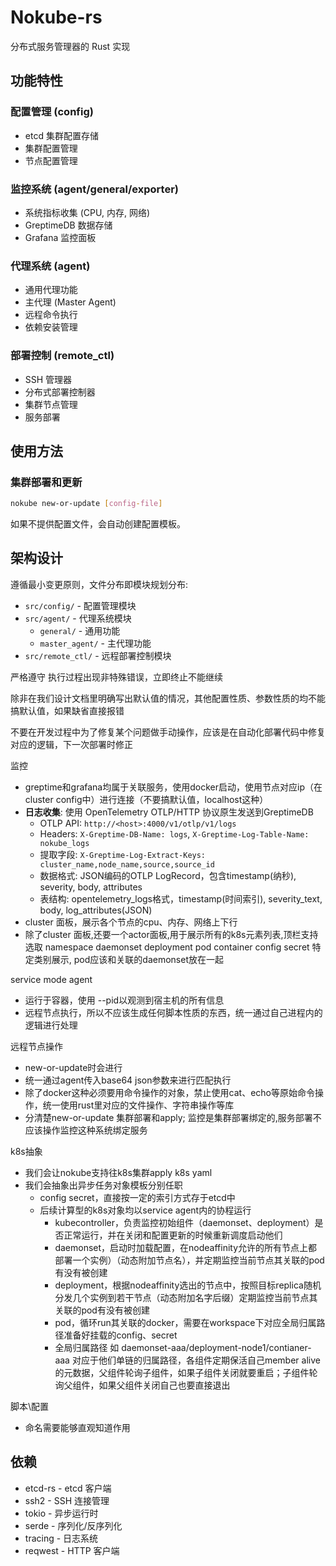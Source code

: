 # Nokube-rs

分布式服务管理器的 Rust 实现

## 功能特性

### 配置管理 (config)
- etcd 集群配置存储
- 集群配置管理
- 节点配置管理

### 监控系统 (agent/general/exporter)
- 系统指标收集 (CPU, 内存, 网络)
- GreptimeDB 数据存储
- Grafana 监控面板

### 代理系统 (agent)
- 通用代理功能
- 主代理 (Master Agent)
- 远程命令执行
- 依赖安装管理

### 部署控制 (remote_ctl)
- SSH 管理器
- 分布式部署控制器
- 集群节点管理
- 服务部署

## 使用方法

### 集群部署和更新
```bash
nokube new-or-update [config-file]
```
如果不提供配置文件，会自动创建配置模板。

## 架构设计

遵循最小变更原则，文件分布即模块规划分布:

- `src/config/` - 配置管理模块
- `src/agent/` - 代理系统模块
  - `general/` - 通用功能
  - `master_agent/` - 主代理功能
- `src/remote_ctl/` - 远程部署控制模块

严格遵守 执行过程出现非特殊错误，立即终止不能继续

除非在我们设计文档里明确写出默认值的情况，其他配置性质、参数性质的均不能搞默认值，如果缺省直接报错

不要在开发过程中为了修复某个问题做手动操作，应该是在自动化部署代码中修复对应的逻辑，下一次部署时修正

监控
- greptime和grafana均属于关联服务，使用docker启动，使用节点对应ip（在cluster config中）进行连接（不要搞默认值，localhost这种）
- **日志收集**: 使用 OpenTelemetry OTLP/HTTP 协议原生发送到GreptimeDB
  - OTLP API: `http://<host>:4000/v1/otlp/v1/logs`
  - Headers: `X-Greptime-DB-Name: logs`, `X-Greptime-Log-Table-Name: nokube_logs`
  - 提取字段: `X-Greptime-Log-Extract-Keys: cluster_name,node_name,source,source_id`
  - 数据格式: JSON编码的OTLP LogRecord，包含timestamp(纳秒), severity, body, attributes
  - 表结构: opentelemetry_logs格式，timestamp(时间索引), severity_text, body, log_attributes(JSON)
- cluster 面板，展示各个节点的cpu、内存、网络上下行
- 除了cluster 面板,还要一个actor面板,用于展示所有的k8s元素列表,顶栏支持选取 namespace daemonset
   deployment pod container config secret 特定类别展示,  pod应该和关联的daemonset放在一起

service mode agent
- 运行于容器，使用 --pid以观测到宿主机的所有信息
- 远程节点执行，所以不应该生成任何脚本性质的东西，统一通过自己进程内的逻辑进行处理

远程节点操作
- new-or-update时会进行
- 统一通过agent传入base64 json参数来进行匹配执行
- 除了docker这种必须要用命令操作的对象，禁止使用cat、echo等原始命令操作，统一使用rust里对应的文件操作、字符串操作等库
- 分清楚new-or-update 集群部署和apply;
  监控是集群部署绑定的,服务部署不应该操作监控这种系统绑定服务

k8s抽象
- 我们会让nokube支持往k8s集群apply k8s yaml
- 我们会抽象出异步任务对象模板分别任职 
  - config secret，直接按一定的索引方式存于etcd中
  - 后续计算型的k8s对象均以service agent内的协程运行
    - kubecontroller，负责监控初始组件（daemonset、deployment）是否正常运行，并在关闭和配置更新的时候重新调度启动他们
    - daemonset，启动时加载配置，在nodeaffinity允许的所有节点上都部署一个实例）（动态附加节点名），并定期监控当前节点其关联的pod有没有被创建
    - deployment，根据nodeaffinity选出的节点中，按照目标replica随机分发几个实例到若干节点（动态附加名字后缀）定期监控当前节点其关联的pod有没有被创建
    - pod，循环run其关联的docker，需要在workspace下对应全局归属路径准备好挂载的config、secret
    - 全局归属路径 如 daemonset-aaa/deployment-node1/contianer-aaa 对应于他们单链的归属路径，各组件定期保活自己member alive的元数据，父组件轮询子组件，如果子组件关闭就要重启；子组件轮询父组件，如果父组件关闭自己也要直接退出

脚本\配置
- 命名需要能够直观知道作用

## 依赖

- etcd-rs - etcd 客户端
- ssh2 - SSH 连接管理  
- tokio - 异步运行时
- serde - 序列化/反序列化
- tracing - 日志系统
- reqwest - HTTP 客户端